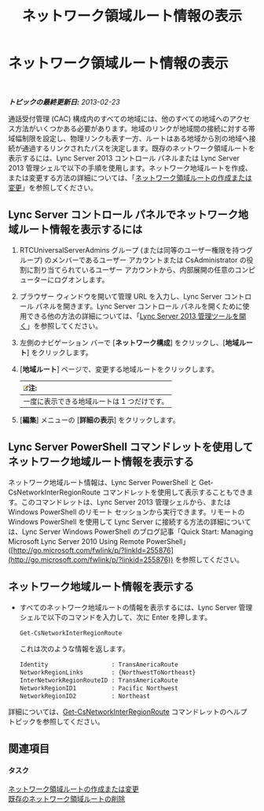 ﻿---
title: ネットワーク領域ルート情報の表示
TOCTitle: ネットワーク領域ルート情報の表示
ms:assetid: 34dd9fa3-e695-4680-b244-3019298b5009
ms:mtpsurl: https://technet.microsoft.com/ja-jp/library/JJ688021(v=OCS.15)
ms:contentKeyID: 49886913
ms.date: 05/19/2016
mtps_version: v=OCS.15
ms.translationtype: HT
---

# ネットワーク領域ルート情報の表示

 

_**トピックの最終更新日:** 2013-02-23_

通話受付管理 (CAC) 構成内のすべての地域には、他のすべての地域へのアクセス方法がいくつかある必要があります。地域のリンクが地域間の接続に対する帯域幅制限を設定し、物理リンクも表す一方、ルートはある地域から別の地域へ接続が通過するリンクされたパスを決定します。既存のネットワーク領域ルートを表示するには、Lync Server 2013 コントロール パネルまたは Lync Server 2013 管理シェルで以下の手順を使用します。ネットワーク地域ルートを作成、または変更する方法の詳細については、「[ネットワーク領域ルートの作成または変更](lync-server-2013-creating-or-modifying-network-region-routes.md)」を参照してください。

## Lync Server コントロール パネルでネットワーク地域ルート情報を表示するには

1.  RTCUniversalServerAdmins グループ (または同等のユーザー権限を持つグループ) のメンバーであるユーザー アカウントまたは CsAdministrator の役割に割り当てられているユーザー アカウントから、内部展開の任意のコンピューターにログオンします。

2.  ブラウザー ウィンドウを開いて管理 URL を入力し、Lync Server コントロール パネルを開きます。Lync Server コントロール パネルを開くために使用できる他の方法の詳細については、「[Lync Server 2013 管理ツールを開く](lync-server-2013-open-lync-server-administrative-tools.md)」を参照してください。

3.  左側のナビゲーション バーで \[**ネットワーク構成**\] をクリックし、\[**地域ルート**\] をクリックします。

4.  \[**地域ルート**\] ページで、変更する地域ルートをクリックします。
    
    <table>
    <thead>
    <tr class="header">
    <th><img src="images/Gg412781.note(OCS.15).gif" title="note" alt="note" />注:</th>
    </tr>
    </thead>
    <tbody>
    <tr class="odd">
    <td>一度に表示できる地域ルートは 1 つだけです。</td>
    </tr>
    </tbody>
    </table>


5.  \[**編集**\] メニューの \[**詳細の表示**\] をクリックします。

## Lync Server PowerShell コマンドレットを使用してネットワーク地域ルート情報を表示する

ネットワーク地域ルート情報は、Lync Server PowerShell と Get-CsNetworkInterRegionRoute コマンドレットを使用して表示することもできます。このコマンドレットは、Lync Server 2013 管理シェルから、または Windows PowerShell のリモート セッションから実行できます。リモートの Windows PowerShell を使用して Lync Server に接続する方法の詳細については、Lync Server Windows PowerShell のブログ記事「Quick Start: Managing Microsoft Lync Server 2010 Using Remote PowerShell」 ([http://go.microsoft.com/fwlink/p/?linkId=255876](http://go.microsoft.com/fwlink/p/?linkid=255876)) を参照してください。

## ネットワーク地域ルート情報を表示する

  - すべてのネットワーク地域ルートの情報を表示するには、Lync Server 管理シェルで以下のコマンドを入力して、次に Enter を押します。
    
        Get-CsNetworkInterRegionRoute
    
    これは次のような情報を返します。
    
        Identity                  : TransAmericaRoute
        NetworkRegionLinks        : {NorthwestToNortheast}
        InterNetworkRegionRouteID : TransAmericaRoute
        NetworkRegionID1          : Pacific Northwest
        NetworkRegionID2          : Northeast

詳細については、[Get-CsNetworkInterRegionRoute](https://docs.microsoft.com/en-us/powershell/module/skype/Get-CsNetworkInterRegionRoute) コマンドレットのヘルプ トピックを参照してください。

## 関連項目

#### タスク

[ネットワーク領域ルートの作成または変更](lync-server-2013-creating-or-modifying-network-region-routes.md)  
[既存のネットワーク領域ルートの削除](lync-server-2013-deleting-existing-network-region-routes.md)

